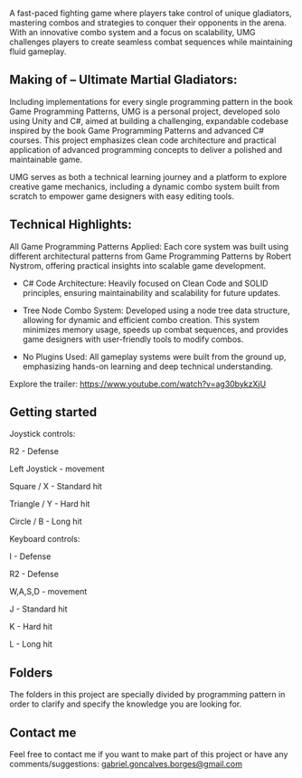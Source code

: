A fast-paced fighting game where players take control of unique gladiators, mastering combos and strategies to conquer their opponents in the arena. With an innovative combo system and a focus on scalability, UMG challenges players to create seamless combat sequences while maintaining fluid gameplay.

## Making of – Ultimate Martial Gladiators:
Including implementations for every single programming pattern in the book Game Programming Patterns, UMG is a personal project, developed solo using Unity and C#, aimed at building a challenging, expandable codebase inspired by the book Game Programming Patterns and advanced C# courses. This project emphasizes clean code architecture and practical application of advanced programming concepts to deliver a polished and maintainable game.

UMG serves as both a technical learning journey and a platform to explore creative game mechanics, including a dynamic combo system built from scratch to empower game designers with easy editing tools.

## Technical Highlights:
All Game Programming Patterns Applied: Each core system was built using different architectural patterns from Game Programming Patterns by Robert Nystrom, offering practical insights into scalable game development.

- C# Code Architecture: Heavily focused on Clean Code and SOLID principles, ensuring maintainability and scalability for future updates.

- Tree Node Combo System: Developed using a node tree data structure, allowing for dynamic and efficient combo creation. This system minimizes memory usage, speeds up combat sequences, and provides game designers with user-friendly tools to modify combos.

- No Plugins Used: All gameplay systems were built from the ground up, emphasizing hands-on learning and deep technical understanding.

Explore the trailer: https://www.youtube.com/watch?v=ag30bykzXjU


## Getting started

Joystick controls:

R2 - Defense

Left Joystick - movement

Square / X - Standard hit

Triangle / Y - Hard hit

Circle / B - Long hit


Keyboard controls:

I - Defense

R2 - Defense

W,A,S,D - movement

J - Standard hit

K - Hard hit

L - Long hit


## Folders

The folders in this project are specially divided by programming pattern in order to clarify and specify the knowledge you are looking for.

## Contact me

Feel free to contact me if you want to make part of this project or have any comments/suggestions: gabriel.goncalves.borges@gmail.com
